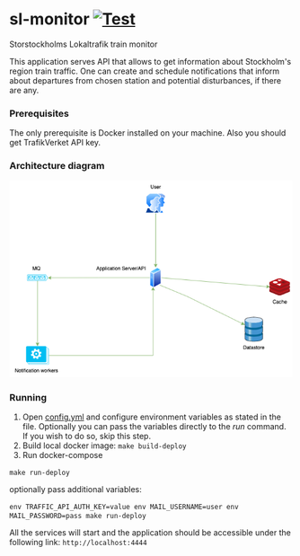 # sl-monitor [![Test](https://github.com/adikm/sl-monitor/actions/workflows/test.yml/badge.svg)](https://github.com/adikm/sl-monitor/actions/workflows/test.yml)

Storstockholms Lokaltrafik train monitor

This application serves API that allows to get information about Stockholm's region train traffic.
One can create and schedule notifications that inform about departures from chosen station and potential disturbances,
if there are any.

### Prerequisites

The only prerequisite is Docker installed on your machine. Also you should get TrafikVerket API key.

### Architecture diagram

![Diagram](architecture.png)

### Running

1. Open [config.yml](config.yml) and configure environment variables as stated in the file.
   Optionally you can pass the variables directly to the _run_ command. If you wish to do so, skip this step.
2. Build local docker image: ```make build-deploy```
3. Run docker-compose

```shell
make run-deploy
```

optionally pass additional variables:

```shell 
env TRAFFIC_API_AUTH_KEY=value env MAIL_USERNAME=user env MAIL_PASSWORD=pass make run-deploy
```

All the services will start and the application should be accessible under the following
link: ```http://localhost:4444```